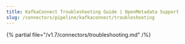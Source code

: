 ```yaml
---
title: KafkaConnect Troubleshooting Guide | OpenMetadata Support
slug: /connectors/pipeline/kafkaconnect/troubleshooting
---
```


{% partial file="/v1.7/connectors/troubleshooting.md" /%}
